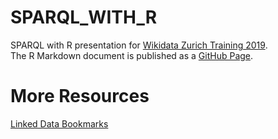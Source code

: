 # SPARQL_WITH_R
SPARQL with R presentation for [Wikidata Zurich Training 2019](https://www.wikidata.org/wiki/Wikidata:Events/Wikidata_Zurich_Training2019). <br>
The R Markdown document is published as a [GitHub Page](https://statistikzh.github.io/R_AS_GIS/).

# More Resources 
[Linked Data Bookmarks](https://github.com/openZH/LinkedData_Bookmarks) 


